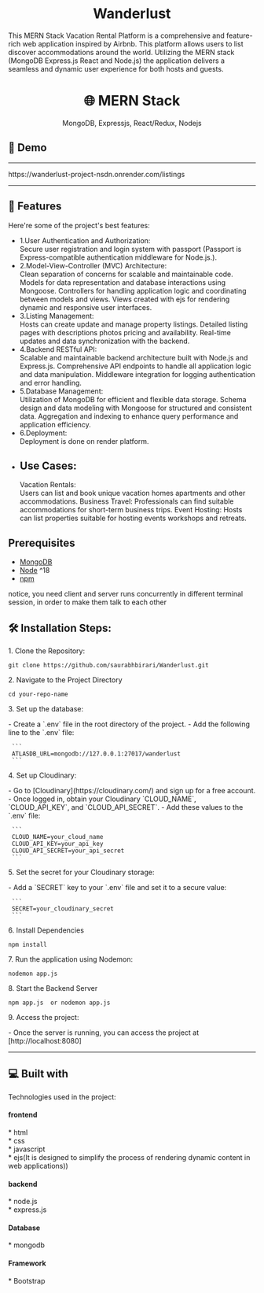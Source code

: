 <h1 align="center" id="title">Wanderlust</h1>

<p id="description">This MERN Stack Vacation Rental Platform is a comprehensive and feature-rich web application inspired by Airbnb. This platform allows users to list discover accommodations around the world. Utilizing the MERN stack (MongoDB Express.js React and Node.js) the application delivers a seamless and dynamic user experience for both hosts and guests.</p>
<h1 align="center">
🌐 MERN Stack
</h1>
<p align="center">
MongoDB, Expressjs, React/Redux, Nodejs
</p>
<h2>🚀 Demo</h2>
<hr>
https://wanderlust-project-nsdn.onrender.com/listings
<hr>
  
<h2>🧐 Features</h2>

Here're some of the project's best features:

*   1.User Authentication and Authorization:<br>Secure user registration and login system with passport (Passport is Express-compatible authentication middleware for Node.js.).<br>
*   2.Model-View-Controller (MVC) Architecture:<br> Clean separation of concerns for scalable and maintainable code. Models for data representation and database interactions using Mongoose. Controllers for handling application logic and coordinating between models and views. Views created with ejs for rendering dynamic and responsive user interfaces.
*   3.Listing Management:<br> Hosts can create update and manage property listings. Detailed listing pages with descriptions photos pricing and availability. Real-time updates and data synchronization with the backend.
*   4.Backend RESTful API: <br>Scalable and maintainable backend architecture built with Node.js and Express.js. Comprehensive API endpoints to handle all application logic and data manipulation. Middleware integration for logging authentication and error handling.
*   5.Database Management: <br>Utilization of MongoDB for efficient and flexible data storage. Schema design and data modeling with Mongoose for structured and consistent data. Aggregation and indexing to enhance query performance and application efficiency.
*   6.Deployment: <br>Deployment is done on render platform.
*   <h2>Use Cases:</h2> Vacation Rentals:<br> Users can list and book unique vacation homes apartments and other accommodations. Business Travel: Professionals can find suitable accommodations for short-term business trips. Event Hosting: Hosts can list properties suitable for hosting events workshops and retreats.

## Prerequisites
- [MongoDB](https://gist.github.com/nrollr/9f523ae17ecdbb50311980503409aeb3)
- [Node](https://nodejs.org/en/download/) ^18
- [npm](https://nodejs.org/en/download/package-manager/)

notice, you need client and server runs concurrently in different terminal session, in order to make them talk to each other

<h2>🛠️ Installation Steps:</h2>

<p>1. Clone the Repository:</p>

```
git clone https://github.com/saurabhbirari/Wanderlust.git
```

<p>2. Navigate to the Project Directory</p>

```
cd your-repo-name
```
<p>3. Set up the database:</p>
   - Create a `.env` file in the root directory of the project.
   - Add the following line to the `.env` file:

     ```
     ATLASDB_URL=mongodb://127.0.0.1:27017/wanderlust
     ```

<p>4. Set up Cloudinary:</p>
   - Go to [Cloudinary](https://cloudinary.com/) and sign up for a free account.
   - Once logged in, obtain your Cloudinary `CLOUD_NAME`, `CLOUD_API_KEY`, and `CLOUD_API_SECRET`.
   - Add these values to the `.env` file:

     ```
     CLOUD_NAME=your_cloud_name
     CLOUD_API_KEY=your_api_key
     CLOUD_API_SECRET=your_api_secret
     ```

<p>5. Set the secret for your Cloudinary storage:</p>
   - Add a `SECRET` key to your `.env` file and set it to a secure value:

     ```
     SECRET=your_cloudinary_secret
     ```

<p>6. Install Dependencies</p>

```
npm install
```

<p>7. Run the application using Nodemon:</p>

   ```
   nodemon app.js
   ```

<p>8. Start the Backend Server</p>

```
npm app.js  or nodemon app.js
```
<p>9. Access the project:</p>
   - Once the server is running, you can access the project at [http://localhost:8080]

<hr>
<h2>💻 Built with</h2>

Technologies used in the project:

<h4> frontend </h4>
*   html<br>
*   css<br>
*   javascript<br>
*   ejs(It is designed to simplify the process of rendering dynamic content in web applications))
<h4> backend</h4>
*   node.js<br>
*   express.js<br>
<h4>  Database</h4>
*   mongodb<br>
 <h4>  Framework</h4>
*   Bootstrap<br>
